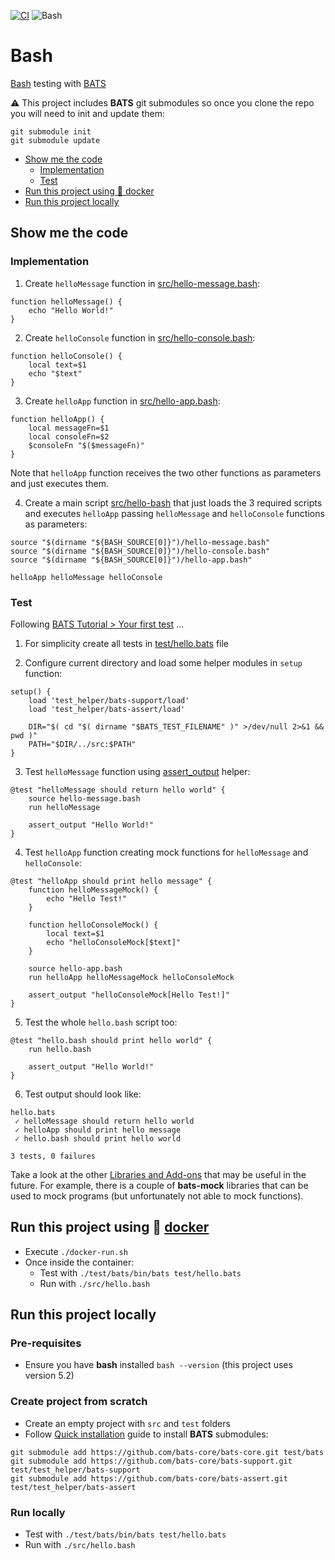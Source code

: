 [![CI](https://github.com/rogervinas/tests-everywhere/actions/workflows/bash.yml/badge.svg)](https://github.com/rogervinas/tests-everywhere/actions/workflows/bash.yml)
![Bash](https://img.shields.io/badge/Bash-5.2-blue?labelColor=black)

# Bash

[Bash](https://www.gnu.org/software/bash/) testing with [BATS](https://bats-core.readthedocs.io/en/stable/#)

⚠️ This project includes **BATS** git submodules so once you clone the repo you will need to init and update them:

```
git submodule init
git submodule update
```

- [Show me the code](#show-me-the-code)
  - [Implementation](#implementation)
  - [Test](#test)
- [Run this project using 🐳 docker](#run-this-project-using--docker)
- [Run this project locally](#run-this-project-locally)

## Show me the code

### Implementation

1. Create `helloMessage` function in [src/hello-message.bash](src/hello-message.bash):

```shell
function helloMessage() {
    echo "Hello World!"
}
```

2. Create `helloConsole` function in [src/hello-console.bash](src/hello-console.bash):

```shell
function helloConsole() {
    local text=$1
    echo "$text"
}
```

3. Create `helloApp` function in [src/hello-app.bash](src/hello-app.bash):

```shell
function helloApp() {
    local messageFn=$1
    local consoleFn=$2
    $consoleFn "$($messageFn)"
}
```

Note that `helloApp` function receives the two other functions as parameters and just executes them.

4. Create a main script [src/hello-bash](src/hello.bash) that just loads the 3 required scripts and executes `helloApp` passing `helloMessage` and `helloConsole` functions as parameters:

```shell
source "$(dirname "${BASH_SOURCE[0]}")/hello-message.bash"
source "$(dirname "${BASH_SOURCE[0]}")/hello-console.bash"
source "$(dirname "${BASH_SOURCE[0]}")/hello-app.bash"

helloApp helloMessage helloConsole
```

### Test

Following [BATS Tutorial > Your first test](https://bats-core.readthedocs.io/en/stable/tutorial.html#your-first-test) ...

1. For simplicity create all tests in [test/hello.bats](test/hello.bats) file

2. Configure current directory and load some helper modules in `setup` function:

```shell
setup() {
    load 'test_helper/bats-support/load'
    load 'test_helper/bats-assert/load'

    DIR="$( cd "$( dirname "$BATS_TEST_FILENAME" )" >/dev/null 2>&1 && pwd )"
    PATH="$DIR/../src:$PATH"
}
```

3. Test `helloMessage` function using [assert_output](https://github.com/bats-core/bats-assert#assert_output) helper:

```shell
@test "helloMessage should return hello world" {
    source hello-message.bash
    run helloMessage

    assert_output "Hello World!"
}
```

4. Test `helloApp` function creating mock functions for `helloMessage` and `helloConsole`:

```shell
@test "helloApp should print hello message" {
    function helloMessageMock() {
        echo "Hello Test!"
    }

    function helloConsoleMock() {
        local text=$1
        echo "helloConsoleMock[$text]"
    }

    source hello-app.bash
    run helloApp helloMessageMock helloConsoleMock

    assert_output "helloConsoleMock[Hello Test!]"
}
```

5. Test the whole `hello.bash` script too:

```shell
@test "hello.bash should print hello world" {
    run hello.bash

    assert_output "Hello World!"
}
```

6. Test output should look like:

```
hello.bats
 ✓ helloMessage should return hello world
 ✓ helloApp should print hello message
 ✓ hello.bash should print hello world

3 tests, 0 failures
```

Take a look at the other [Libraries and Add-ons](https://bats-core.readthedocs.io/en/stable/writing-tests.html#libraries-and-add-ons) that may be useful in the future. For example, there is a couple of **bats-mock** libraries that can be used to mock programs (but unfortunately not able to mock functions).

## Run this project using 🐳 [docker](https://www.docker.com/)

- Execute `./docker-run.sh`
- Once inside the container:
  - Test with `./test/bats/bin/bats test/hello.bats`
  - Run with `./src/hello.bash`

## Run this project locally

### Pre-requisites

- Ensure you have **bash** installed `bash --version` (this project uses version 5.2)

### Create project from scratch

- Create an empty project with `src` and `test` folders
- Follow [Quick installation](https://bats-core.readthedocs.io/en/stable/tutorial.html#quick-installation) guide to install **BATS** submodules:

```
git submodule add https://github.com/bats-core/bats-core.git test/bats
git submodule add https://github.com/bats-core/bats-support.git test/test_helper/bats-support
git submodule add https://github.com/bats-core/bats-assert.git test/test_helper/bats-assert
```

### Run locally

- Test with `./test/bats/bin/bats test/hello.bats`
- Run with `./src/hello.bash`
